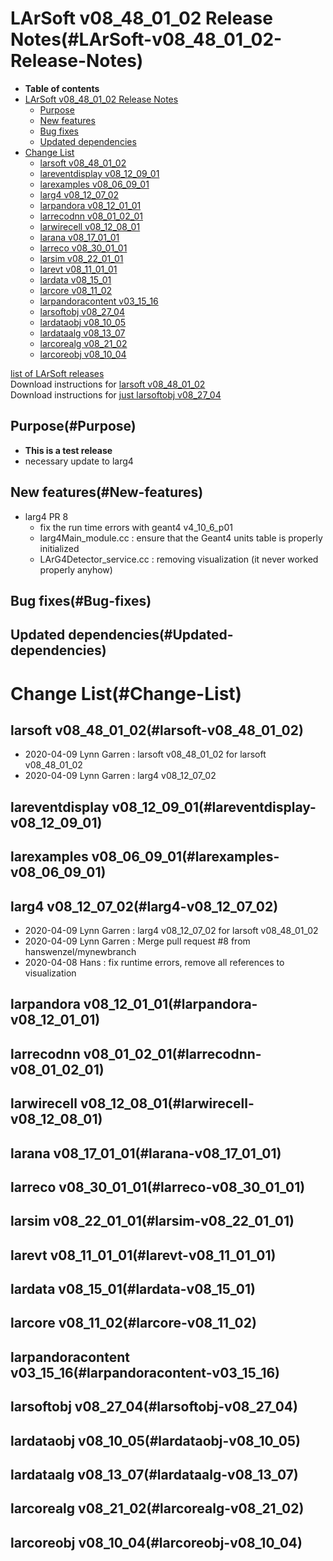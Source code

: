LArSoft v08\_48\_01\_02 Release Notes(#LArSoft-v08_48_01_02-Release-Notes)
=============================================================================

-   **Table of contents**
-   [LArSoft v08\_48\_01\_02 Release Notes](#LArSoft-v08_48_01_02-Release-Notes)
    -   [Purpose](#Purpose)
    -   [New features](#New-features)
    -   [Bug fixes](#Bug-fixes)
    -   [Updated dependencies](#Updated-dependencies)
-   [Change List](#Change-List)
    -   [larsoft v08\_48\_01\_02](#larsoft-v08_48_01_02)
    -   [lareventdisplay v08\_12\_09\_01](#lareventdisplay-v08_12_09_01)
    -   [larexamples v08\_06\_09\_01](#larexamples-v08_06_09_01)
    -   [larg4 v08\_12\_07\_02](#larg4-v08_12_07_02)
    -   [larpandora v08\_12\_01\_01](#larpandora-v08_12_01_01)
    -   [larrecodnn v08\_01\_02\_01](#larrecodnn-v08_01_02_01)
    -   [larwirecell v08\_12\_08\_01](#larwirecell-v08_12_08_01)
    -   [larana v08\_17\_01\_01](#larana-v08_17_01_01)
    -   [larreco v08\_30\_01\_01](#larreco-v08_30_01_01)
    -   [larsim v08\_22\_01\_01](#larsim-v08_22_01_01)
    -   [larevt v08\_11\_01\_01](#larevt-v08_11_01_01)
    -   [lardata v08\_15\_01](#lardata-v08_15_01)
    -   [larcore v08\_11\_02](#larcore-v08_11_02)
    -   [larpandoracontent v03\_15\_16](#larpandoracontent-v03_15_16)
    -   [larsoftobj v08\_27\_04](#larsoftobj-v08_27_04)
    -   [lardataobj v08\_10\_05](#lardataobj-v08_10_05)
    -   [lardataalg v08\_13\_07](#lardataalg-v08_13_07)
    -   [larcorealg v08\_21\_02](#larcorealg-v08_21_02)
    -   [larcoreobj v08\_10\_04](#larcoreobj-v08_10_04)

[list of LArSoft releases](LArSoft_release_list)\
Download instructions for [larsoft v08\_48\_01\_02](http://scisoft.fnal.gov/scisoft/bundles/larsoft/v08_48_01_02/larsoft-v08_48_01_02.html)\
Download instructions for [just larsoftobj v08\_27\_04](http://scisoft.fnal.gov/scisoft/bundles/larsoftobj/v08_27_04/larsoftobj-v08_27_04.html)

Purpose(#Purpose)
--------------------

-   **This is a test release**
-   necessary update to larg4

New features(#New-features)
------------------------------

-   larg4 PR 8
    -   fix the run time errors with geant4 v4\_10\_6\_p01
    -   larg4Main\_module.cc : ensure that the Geant4 units table is properly initialized
    -   LArG4Detector\_service.cc : removing visualization (it never worked properly anyhow)

Bug fixes(#Bug-fixes)
------------------------

Updated dependencies(#Updated-dependencies)
----------------------------------------------

Change List(#Change-List)
============================

larsoft v08\_48\_01\_02(#larsoft-v08_48_01_02)
-------------------------------------------------

-   2020-04-09 Lynn Garren : larsoft v08\_48\_01\_02 for larsoft v08\_48\_01\_02
-   2020-04-09 Lynn Garren : larg4 v08\_12\_07\_02

lareventdisplay v08\_12\_09\_01(#lareventdisplay-v08_12_09_01)
-----------------------------------------------------------------

larexamples v08\_06\_09\_01(#larexamples-v08_06_09_01)
---------------------------------------------------------

larg4 v08\_12\_07\_02(#larg4-v08_12_07_02)
---------------------------------------------

-   2020-04-09 Lynn Garren : larg4 v08\_12\_07\_02 for larsoft v08\_48\_01\_02
-   2020-04-09 Lynn Garren : Merge pull request \#8 from hanswenzel/mynewbranch
-   2020-04-08 Hans : fix runtime errors, remove all references to visualization

larpandora v08\_12\_01\_01(#larpandora-v08_12_01_01)
-------------------------------------------------------

larrecodnn v08\_01\_02\_01(#larrecodnn-v08_01_02_01)
-------------------------------------------------------

larwirecell v08\_12\_08\_01(#larwirecell-v08_12_08_01)
---------------------------------------------------------

larana v08\_17\_01\_01(#larana-v08_17_01_01)
-----------------------------------------------

larreco v08\_30\_01\_01(#larreco-v08_30_01_01)
-------------------------------------------------

larsim v08\_22\_01\_01(#larsim-v08_22_01_01)
-----------------------------------------------

larevt v08\_11\_01\_01(#larevt-v08_11_01_01)
-----------------------------------------------

lardata v08\_15\_01(#lardata-v08_15_01)
------------------------------------------

larcore v08\_11\_02(#larcore-v08_11_02)
------------------------------------------

larpandoracontent v03\_15\_16(#larpandoracontent-v03_15_16)
--------------------------------------------------------------

larsoftobj v08\_27\_04(#larsoftobj-v08_27_04)
------------------------------------------------

lardataobj v08\_10\_05(#lardataobj-v08_10_05)
------------------------------------------------

lardataalg v08\_13\_07(#lardataalg-v08_13_07)
------------------------------------------------

larcorealg v08\_21\_02(#larcorealg-v08_21_02)
------------------------------------------------

larcoreobj v08\_10\_04(#larcoreobj-v08_10_04)
------------------------------------------------
